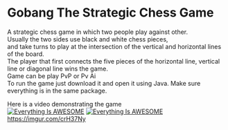 # Gobang The Strategic Chess Game
A strategic chess game in which two people play against other.                   
Usually the two sides use black and white chess pieces,             
and take turns to play at the intersection of the vertical and horizontal lines of the board.               
The player that first connects the five pieces of the horizontal line, vertical line or diagonal line wins the game.                
Game can be play PvP or Pv Ai                           
To run the game just download it and open it using Java. Make sure everything is in the same package.                

Here is a video demonstrating the game                                          
[![Everything Is AWESOME](https://imgur.com/Xp2eGed.png)](https://www.youtube.com/watch?v=X4fwPOu4OhU "Everything Is AWESOME")
[![Everything Is AWESOME](https://imgur.com/crH37Ny)](https://imgur.com/crH37Ny "Everything Is AWESOME")
https://imgur.com/crH37Ny

